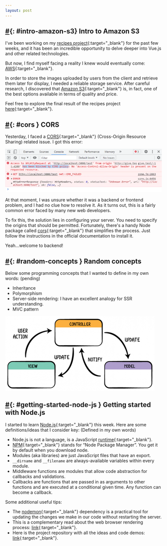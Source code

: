 ```yaml
---
layout: post
---
```


## [#](#intro-amazon-s3){: #intro-amazon-s3} Intro to Amazon S3

I've been working on my [recipes project](https://github.com/sebasmoles/recipes-web-app){:target="\_blank"} for the past few weeks, and it has been an incredible opportunity to delve deeper into Vue.js and other related technologies.

But now, I find myself facing a reality I knew would eventually come: [AWS](https://aws.amazon.com/){:target="\_blank"}.

In order to store the images uploaded by users from the client and retrieve them later for display, I needed a reliable storage service. After careful research, I discovered that [Amazon S3](https://aws.amazon.com/s3/){:target="\_blank"} is, in fact, one of the best options available in terms of quality and price.

Feel free to explore the final result of the recipes project [here](https://recipes-web-app-project.herokuapp.com/){:target="\_blank"}.

## [#](#cors){: #cors } CORS

Yesterday, I faced a [CORS](https://en.wikipedia.org/wiki/Cross-origin_resource_sharing){:target="\_blank"} (Cross-Origin Resource Sharing) related issue. I got this error:

![CORS ScreenShot](assets/images/december-2021/Screen_Shot_2022-01-03_at_7.26.14_PM.png)

At that moment, I was unsure whether it was a backend or frontend problem, and I had no clue how to resolve it. As it turns out, this is a fairly common error faced by many new web developers.

To fix this, the solution lies in configuring your server. You need to specify the origins that should be permitted. Fortunately, there's a handy Node package called [cors](https://www.npmjs.com/package/cors){:target="\_blank"} that simplifies the process. Just follow the instructions in the official documentation to install it.

Yeah…welcome to backend!

## [#](#random-concepts){: #random-concepts } Random concepts

Below some programming concepts that I wanted to define in my own words: (pending)

-   Inheritance
-   Polymorphism
-   Server-side rendering: I have an excellent analogy for SSR understanding.
-   MVC pattern

![MVC Pattern](assets/images/december-2021/mvc.png)

## [#](#getting-started-node-js){: #getting-started-node-js } Getting started with Node.js

I started to learn [Node.js](https://nodejs.org/en/){:target="\_blank"} this week. Here are some definitions/ideas that I consider key: (Defined in my own words)

-   Node.js is not a language, is a JavaScript [runtime](https://en.wikipedia.org/wiki/Runtime_system){:target="\_blank"}.
-   [NPM](https://www.npmjs.com/){:target="\_blank"} stands for “Node Package Manager”. You get it by default when you download node.
-   Modules (aka libraries) are just JavaScript files that have an export.
-   `__dirname` and `__filename` are always-available variables within every module.
-   Middleware functions are modules that allow code abstraction for callbacks and validations.
-   Callbacks are functions that are passed in as arguments to other functions and are executed at a conditional given time. Any function can become a callback.

Some additional useful tips:

-   The [nodemon](https://www.npmjs.com/package/nodemon){:target="\_blank"} dependency is a practical tool for updating the changes we make in our code without restarting the server.
-   This is a complementary read about the web browser rendering process: [link](https://medium.com/jspoint/how-the-browser-renders-a-web-page-dom-cssom-and-rendering-df10531c9969){:target="\_blank"}.
-   Here is the project repository with all the ideas and code demos: [link](https://github.com/sebasmoles/node-basics){:target="\_blank"}.
